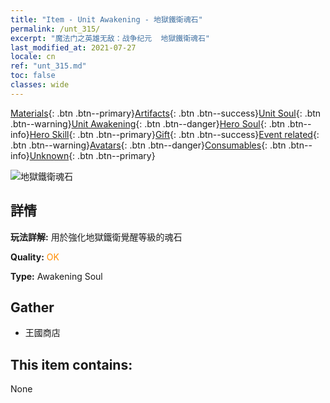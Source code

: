 ```yaml
---
title: "Item - Unit Awakening - 地獄鐵衛魂石"
permalink: /unt_315/
excerpt: "魔法门之英雄无敌：战争纪元  地獄鐵衛魂石"
last_modified_at: 2021-07-27
locale: cn
ref: "unt_315.md"
toc: false
classes: wide
---
```

 [Materials](/ItemsCN/){: .btn .btn--primary}[Artifacts](/ItemsCN/Artifacts/){: .btn .btn--success}[Unit Soul](/ItemsCN/UnitSoul/){: .btn .btn--warning}[Unit Awakening](/ItemsCN/UnitAwakening/){: .btn .btn--danger}[Hero Soul](/ItemsCN/HeroSoul/){: .btn .btn--info}[Hero Skill](/ItemsCN/HeroSkill/){: .btn .btn--primary}[Gift](/ItemsCN/Gift/){: .btn .btn--success}[Event related](/ItemsCN/Events/){: .btn .btn--warning}[Avatars](/ItemsCN/Avatars/){: .btn .btn--danger}[Consumables](/ItemsCN/Consumables/){: .btn .btn--info}[Unknown](/ItemsCN/Unknown/){: .btn .btn--primary}

 ![地獄鐵衛魂石](/images/u/tia_changjiaoemo.jpg)

## 詳情
 **玩法詳解:** 用於強化地獄鐵衛覺醒等級的魂石

 **Quality:** <span style="color: #FF8C00">OK</span>

 **Type:** Awakening Soul

## Gather

*    王國商店 

## This item contains:

  None

